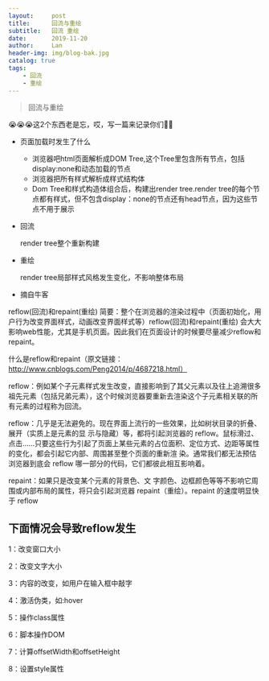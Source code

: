 ```yaml
---
layout:     post
title:      回流与重绘
subtitle:   回流 重绘
date:       2019-11-20
author:     Lan
header-img: img/blog-bak.jpg
catalog: true
tags:
    - 回流
    - 重绘
---
```

>回流与重绘

😭😭😭这2个东西老是忘，哎，写一篇来记录你们🍅🍅

- 页面加载时发生了什么
  
  - 浏览器吧html页面解析成DOM Tree,这个Tree里包含所有节点，包括display:none和动态加载的节点
  - 浏览器把所有样式解析成样式结构体
  - Dom Tree和样式构造体组合后，构建出render tree.render tree的每个节点都有样式，但不包含display：none的节点还有head节点，因为这些节点不用于展示


- 回流
    
    render tree整个重新构建
- 重绘
    
    render tree局部样式风格发生变化，不影响整体布局


- 摘自牛客
  
reflow(回流)和repaint(重绘)
简要：整个在浏览器的渲染过程中（页面初始化，用户行为改变界面样式，动画改变界面样式等）reflow(回流)和repaint(重绘) 会大大影响web性能，尤其是手机页面。因此我们在页面设计的时候要尽量减少reflow和repaint。

什么是reflow和repaint（原文链接：http://www.cnblogs.com/Peng2014/p/4687218.html）

reflow：例如某个子元素样式发生改变，直接影响到了其父元素以及往上追溯很多祖先元素（包括兄弟元素），这个时候浏览器要重新去渲染这个子元素相关联的所有元素的过程称为回流。

reflow：几乎是无法避免的。现在界面上流行的一些效果，比如树状目录的折叠、展开（实质上是元素的显 示与隐藏）等，都将引起浏览器的 reflow。鼠标滑过、点击……只要这些行为引起了页面上某些元素的占位面积、定位方式、边距等属性的变化，都会引起它内部、周围甚至整个页面的重新渲 染。通常我们都无法预估浏览器到底会 reflow 哪一部分的代码，它们都彼此相互影响着。

repaint：如果只是改变某个元素的背景色、文 字颜色、边框颜色等等不影响它周围或内部布局的属性，将只会引起浏览器 repaint（重绘）。repaint 的速度明显快于 reflow

## 下面情况会导致reflow发生

1：改变窗口大小

2：改变文字大小

3：内容的改变，如用户在输入框中敲字

4：激活伪类，如:hover

5：操作class属性

6：脚本操作DOM

7：计算offsetWidth和offsetHeight

8：设置style属性